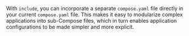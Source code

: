 With `include`, you can incorporate a separate `compose.yaml` file directly in your current `compose.yaml` file. This makes it easy to modularize complex applications into sub-Compose files, which in turn enables application configurations to be made simpler and more explicit.
